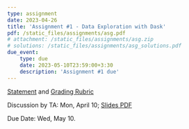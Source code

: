```yaml
---
type: assignment
date: 2023-04-26
title: 'Assignment #1 - Data Exploration with Dask'
pdf: /static_files/assignments/asg.pdf
# attachment: /static_files/assignments/asg.zip
# solutions: /static_files/assignments/asg_solutions.pdf
due_event: 
    type: due
    date: 2023-05-10T23:59:00+3:30
    description: 'Assignment #1 due'
---
```


<!-- Release Date: Mon, Oct 3 -->

[Statement]() and [Grading Rubric]()

Discussion by TA: Mon, April 10; [Slides PDF]()

Due Date: Wed, May 10.

<!-- This is a sample assignment. -->
